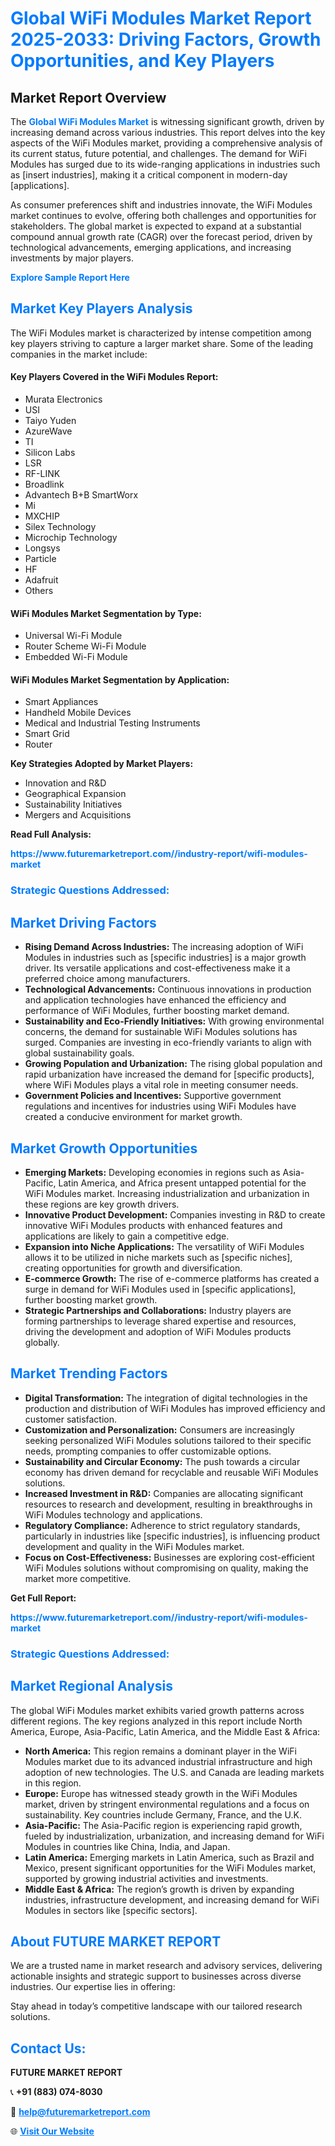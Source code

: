 <h1 style="color: #007BFF;">Global WiFi Modules Market Report 2025-2033: Driving Factors, Growth Opportunities, and Key Players</h1>

<section id="overview">
<h2>Market Report Overview</h2>
<p>The <a href="https://www.futuremarketreport.com//industry-report/wifi-modules-market" style="color: #007BFF; text-decoration: none;"><strong>Global WiFi Modules Market</strong></a> is witnessing significant growth, driven by increasing demand across various industries. This report delves into the key aspects of the WiFi Modules market, providing a comprehensive analysis of its current status, future potential, and challenges. The demand for WiFi Modules has surged due to its wide-ranging applications in industries such as [insert industries], making it a critical component in modern-day [applications].</p>
<p>As consumer preferences shift and industries innovate, the WiFi Modules market continues to evolve, offering both challenges and opportunities for stakeholders. The global market is expected to expand at a substantial compound annual growth rate (CAGR) over the forecast period, driven by technological advancements, emerging applications, and increasing investments by major players.</p>
</section>

<section id="overview">
<p><a href="https://www.futuremarketreport.com//request-sample/reportId=82282" style="color: #007BFF; text-decoration: none;"><strong>Explore Sample Report Here</strong></a></p>
</section>

<section id="key-players">
<h2 style="color: #007BFF;">Market Key Players Analysis</h2>
<p>The WiFi Modules market is characterized by intense competition among key players striving to capture a larger market share. Some of the leading companies in the market include:</p>
<h4>Key Players Covered in the WiFi Modules Report:</h4>
<ul><li>Murata Electronics</li><li>USI</li><li>Taiyo Yuden</li><li>AzureWave</li><li>TI</li><li>Silicon Labs</li><li>LSR</li><li>RF-LINK</li><li>Broadlink</li><li>Advantech B+B SmartWorx</li><li>Mi</li><li>MXCHIP</li><li>Silex Technology</li><li>Microchip Technology</li><li>Longsys</li><li>Particle</li><li>HF</li><li>Adafruit</li><li>Others</li></ul>
<h4>WiFi Modules Market Segmentation by Type:</h4>
<ul><li>Universal Wi-Fi Module</li><li>Router Scheme Wi-Fi Module</li><li>Embedded Wi-Fi Module</li></ul>

<h4>WiFi Modules Market Segmentation by Application:</h4>
<ul><li>Smart Appliances</li><li>Handheld Mobile Devices</li><li>Medical and Industrial Testing Instruments</li><li>Smart Grid</li><li>Router</li></ul>
<p><strong>Key Strategies Adopted by Market Players:</strong></p>
<ul>
<li>Innovation and R&D</li>
<li>Geographical Expansion</li>
<li>Sustainability Initiatives</li>
<li>Mergers and Acquisitions</li>
</ul>
</section>

<section>
<p><strong>Read Full Analysis: </strong></p><a href="https://www.futuremarketreport.com//industry-report/wifi-modules-market" style="color: #007BFF; text-decoration: none;"><strong>https://www.futuremarketreport.com//industry-report/wifi-modules-market</strong></a>
<h3 style="color: #007BFF;">Strategic Questions Addressed:</h3>
</section>

<section id="driving-factors">
<h2 style="color: #007BFF;">Market Driving Factors</h2>
<ul>
<li><strong>Rising Demand Across Industries:</strong> The increasing adoption of WiFi Modules in industries such as [specific industries] is a major growth driver. Its versatile applications and cost-effectiveness make it a preferred choice among manufacturers.</li>
<li><strong>Technological Advancements:</strong> Continuous innovations in production and application technologies have enhanced the efficiency and performance of WiFi Modules, further boosting market demand.</li>
<li><strong>Sustainability and Eco-Friendly Initiatives:</strong> With growing environmental concerns, the demand for sustainable WiFi Modules solutions has surged. Companies are investing in eco-friendly variants to align with global sustainability goals.</li>
<li><strong>Growing Population and Urbanization:</strong> The rising global population and rapid urbanization have increased the demand for [specific products], where WiFi Modules plays a vital role in meeting consumer needs.</li>
<li><strong>Government Policies and Incentives:</strong> Supportive government regulations and incentives for industries using WiFi Modules have created a conducive environment for market growth.</li>
</ul>
</section>

<section id="growth-opportunities">
<h2 style="color: #007BFF;">Market Growth Opportunities</h2>
<ul>
<li><strong>Emerging Markets:</strong> Developing economies in regions such as Asia-Pacific, Latin America, and Africa present untapped potential for the WiFi Modules market. Increasing industrialization and urbanization in these regions are key growth drivers.</li>
<li><strong>Innovative Product Development:</strong> Companies investing in R&D to create innovative WiFi Modules products with enhanced features and applications are likely to gain a competitive edge.</li>
<li><strong>Expansion into Niche Applications:</strong> The versatility of WiFi Modules allows it to be utilized in niche markets such as [specific niches], creating opportunities for growth and diversification.</li>
<li><strong>E-commerce Growth:</strong> The rise of e-commerce platforms has created a surge in demand for WiFi Modules used in [specific applications], further boosting market growth.</li>
<li><strong>Strategic Partnerships and Collaborations:</strong> Industry players are forming partnerships to leverage shared expertise and resources, driving the development and adoption of WiFi Modules products globally.</li>
</ul>
</section>

<section id="trending-factors">
<h2 style="color: #007BFF;">Market Trending Factors</h2>
<ul>
<li><strong>Digital Transformation:</strong> The integration of digital technologies in the production and distribution of WiFi Modules has improved efficiency and customer satisfaction.</li>
<li><strong>Customization and Personalization:</strong> Consumers are increasingly seeking personalized WiFi Modules solutions tailored to their specific needs, prompting companies to offer customizable options.</li>
<li><strong>Sustainability and Circular Economy:</strong> The push towards a circular economy has driven demand for recyclable and reusable WiFi Modules solutions.</li>
<li><strong>Increased Investment in R&D:</strong> Companies are allocating significant resources to research and development, resulting in breakthroughs in WiFi Modules technology and applications.</li>
<li><strong>Regulatory Compliance:</strong> Adherence to strict regulatory standards, particularly in industries like [specific industries], is influencing product development and quality in the WiFi Modules market.</li>
<li><strong>Focus on Cost-Effectiveness:</strong> Businesses are exploring cost-efficient WiFi Modules solutions without compromising on quality, making the market more competitive.</li>
</ul>
</section>

<section>
<p><strong>Get Full Report: </strong></p><a href="https://www.futuremarketreport.com//industry-report/wifi-modules-market" style="color: #007BFF; text-decoration: none;"><strong>https://www.futuremarketreport.com//industry-report/wifi-modules-market</strong></a>
<h3 style="color: #007BFF;">Strategic Questions Addressed:</h3>
</section>


<section id="regional-analysis">
<h2 style="color: #007BFF;">Market Regional Analysis</h2>
<p>The global WiFi Modules market exhibits varied growth patterns across different regions. The key regions analyzed in this report include North America, Europe, Asia-Pacific, Latin America, and the Middle East & Africa:</p>
<ul>
<li><strong>North America:</strong> This region remains a dominant player in the WiFi Modules market due to its advanced industrial infrastructure and high adoption of new technologies. The U.S. and Canada are leading markets in this region.</li>
<li><strong>Europe:</strong> Europe has witnessed steady growth in the WiFi Modules market, driven by stringent environmental regulations and a focus on sustainability. Key countries include Germany, France, and the U.K.</li>
<li><strong>Asia-Pacific:</strong> The Asia-Pacific region is experiencing rapid growth, fueled by industrialization, urbanization, and increasing demand for WiFi Modules in countries like China, India, and Japan.</li>
<li><strong>Latin America:</strong> Emerging markets in Latin America, such as Brazil and Mexico, present significant opportunities for the WiFi Modules market, supported by growing industrial activities and investments.</li>
<li><strong>Middle East & Africa:</strong> The region’s growth is driven by expanding industries, infrastructure development, and increasing demand for WiFi Modules in sectors like [specific sectors].</li>
</ul>
</section>

<footer>
<h2 style="color: #007BFF;">About FUTURE MARKET REPORT</h2>
<p>We are a trusted name in market research and advisory services, delivering actionable insights and strategic support to businesses across diverse industries. Our expertise lies in offering:</p>

<p>Stay ahead in today’s competitive landscape with our tailored research solutions.</p>

<h2 style="color: #007BFF;">Contact Us:</h2>
<p><strong>FUTURE MARKET REPORT</strong></p>
<p>📞 <strong>+91 (883) 074-8030</strong></p>
<p>📧 <strong><a href="mailto:help@futuremarketreport.com" style="color: #007BFF;">help@futuremarketreport.com</a></strong></p>
<p>🌐 <strong><a href="https://www.futuremarketreport.com/" style="color: #007BFF;">Visit Our Website</a></strong></p>
</footer>